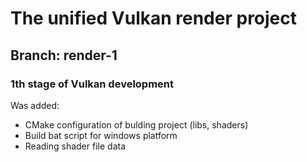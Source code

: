 # The unified Vulkan render project

## Branch: render-1

### 1th stage of Vulkan development

Was added:

- CMake configuration of bulding project (libs, shaders)
- Build bat script for windows platform
- Reading shader file data
